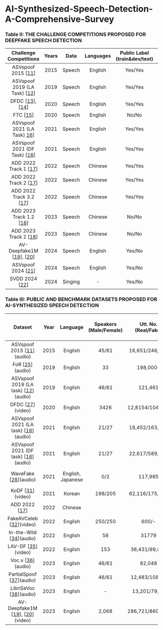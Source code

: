 # AI-Synthesized-Speech-Detection-A-Comprehensive-Survey

### Table II: THE CHALLENGE COMPETITIONS PROPOSED FOR DEEPFAKE SPEECH DETECTION
| Challenge Competitions  | Years  | Data | Languages | Public Label (train&dev/test) | Audio | Visual | Team No. |   Top 1 System |
| :---------------------: |:------:| :---:| :--------:| :----------------------------:| :----:| :----:| :--------:| :-------------:|
| ASVspoof 2015 [[11](https://www.asvspoof.org/is2015_asvspoof.pdf)]| 2015 | Speech | English | Yes/Yes | Yes | No | 16 | Ensemble |
| ASVspoof 2019 (LA Task) [[12](https://arxiv.org/pdf/1911.01601)]  | 2019 | Speech | English | Yes/Yes | Yes | No | 48 | Ensemble |
| DFDC [[13](https://arxiv.org/pdf/1910.08854)], [[14](https://arxiv.org/pdf/2006.07397)]  | 2020 | Speech | English | Yes/Yes | Yes | Yes | 2114 | Ensemble |
| FTC [[15](https://www.ftc.gov/news-events/contests/ftc-voice-cloning-challenge)] | 2020 | Speech | English | No/No | Yes | No | - | - |
| ASVspoof 2021 (LA Task) [16](https://arxiv.org/pdf/2109.00537)]   | 2021 | Speech | English | Yes/Yes | Yes | No | 54 | Ensemble |
| ASVspoof 2021 (DF Task) [[16](https://arxiv.org/pdf/2109.00537)]  | 2021 | Speech | English | Yes/Yes | Yes | No | -  | Ensemble |
| ADD 2022 Track 1 [[17](http://addchallenge.cn/add2022)]  | 2022 | Speech | Chinese | Yes/Yes | Yes | No | 42  | - |
| ADD 2022 Track 2 [[17](http://addchallenge.cn/add2022)]  | 2022 | Speech | Chinese | Yes/Yes | Yes | No | 27  | - |
| ADD 2022 Track 3.2 [[17](http://addchallenge.cn/add2022)]  | 2022 | Speech | Chinese | Yes/Yes | Yes | No | 33  | - |
| ADD 2023 Track 1.2 [[18](http://addchallenge.cn/add2023)]  | 2023 | Speech | Chinese | No/No | Yes | No | 49  | - |
| ADD 2023 Track 2 [[18](http://addchallenge.cn/add2023)]  | 2023 | Speech | Chinese | No/No | Yes | No | 16 | - |
| AV-Deepfake1M [[19](https://arxiv.org/pdf/2311.15308)], [[20](https://deepfakes1m.github.io/)]  | 2024 | Speech | English | Yes/No | Yes | Yes | - | - |
| ASVspoof 2024 [[21](https://www.asvspoof.org/)]  | 2024 | Speech | English | Yes/No | Yes | No | 53 | - |
| SVDD 2024 [[22](https://challenge.singfake.org/)]  | 2024 | Singing | - | Yes/No | Yes | No | - | - |

### Table III: PUBLIC AND BENCHMARK DATASETS PROPOSED FOR AI-SYNTHESIZED SPEECH DETECTION
| Dataset | Year  | Language | Speakers (Male/Female) | Utt. No. (Real/Fake) | AI-Synthesized Speech Systems | Speech Condition | Real Speech Resources | Utt. length | Evaluation Metrics |
| :-----: |:-----:| :-------:| :---------------------:| :-------------------:| :----------:| :----:| :--------:| :-------------:|:-------------:|
| ASVspoof 2015 [[11](https://www.asvspoof.org/is2015_asvspoof.pdf)](audio)| 2015 | English | 45/61 | 16,651/246,500 | 10 | Clean | Speaker Volunteers | 1 to 2 |EER|
| FoR [[25](https://bil.eecs.yorku.ca/wp-content/uploads/2020/01/FoR-Dataset_RR_VT_final.pdf)](audio)| 2019 | English | 33 | 198,000+ | 7 | Clean | Kaggle [[26](https://www.kaggle.com/datasets/percevalw/englishfrench-translations)] | 2.35 | Acc. |
| ASVspoof 2019 (LA task) [[12](https://arxiv.org/pdf/1911.01601)](audio)| 2019 | English | 46/61 | 121,461 | 19 | Clean & Noisy | Speaker Volunteers | - |EER|
| DFDC [[27](https://arxiv.org/pdf/2006.07397)](video)| 2020 | English | 3426 | 12,8154/104,500 | 1 | - | Speaker Volunteers | 68.8 | Precision/ Recall |
| ASVspoof 2021 (LA task) [[16](https://arxiv.org/pdf/2109.00537)](audio)| 2021 | English | 21/27 | 18,452/163,114 | 13 | Clean & Noisy | Speaker Volunteers | - | EER |
| ASVspoof 2021 (DF task) [[16](https://arxiv.org/pdf/2109.00537)](audio)| 2021 | English | 21/27 | 22,617/589,212 | 100+ | Clean & Noisy | Speaker Volunteers | - | EER |
| WaveFake [[28](https://arxiv.org/pdf/2111.02813)](audio)| 2021 | English, Japanese | 0/2 | 117,985 | 6 | Clean | LJSPEECH [[29](https://arxiv.org/pdf/1802.08435)] & JSUT [[30](https://arxiv.org/pdf/1711.00354)] | 6s/4.8s | EER |
| KoDF [[31](https://arxiv.org/pdf/2103.10094)](video)| 2021 | Korean | 198/205 | 62,116/175,776 | 2 | Clean | Speaker Volunteers | 90/15 (real/fake) | Acc & AuC |
| ADD 2022 [[17](http://addchallenge.cn/add2022)]| 2022 | Chinese |  |  |  |  |  |  | EER |
| FakeAVCeleb [[32](https://arxiv.org/pdf/2108.05080)](video) | 2022 | English | 250/250 | 600/- | 2 | Clean & Noise | Vox-Celeb2 [[33](https://arxiv.org/pdf/1806.05622)] | 7s | AuC |
| In-the-Wild [[34](https://arxiv.org/pdf/2203.16263)](audio) | 2022 | English | 58 | 31779 | - | - | Self-collected | 4.3s | EER |
| LAV-DF [[35](https://arxiv.org/pdf/2204.06228)](video) | 2022 | English | 153 | 36,431/99,873 | 1 | Clean & Noise | Vox-Celeb2 [[33](https://arxiv.org/pdf/1806.0562)] | - | AP |
| Voc.v [[36](https://arxiv.org/pdf/2210.10570)](audio) | 2023 | English | 46/61 | 82,048 | 5 | Clean & Noisy | ASVspoofing 2019 LA | - | EER |
| PartialSpoof [[37](https://arxiv.org/pdf/2204.05177)](audio) | 2023 | English | 46/61 | 12,483/108,87 | 19 | Clean & Noisy | ASVspoofing 2019 | 0.2-6.4 | EER |
| LibriSeVoc [[38](https://arxiv.org/pdf/2304.13085)](audio) | 2023 | English | - | 13,201/79,06 | 6 | Clean & Noisy | Librispeech  | - | EER |
| AV-Deepfake1M [[19](https://arxiv.org/pdf/2311.15308)], [[20](https://deepfakes1m.github.io/)](video) | 2023 | English | 2,068 | 286,721/860,039 | 2 | Clean & Noisy | Vox-Celeb2 [[33](https://arxiv.org/pdf/1806.0562)] | - | Acc & AuC |
